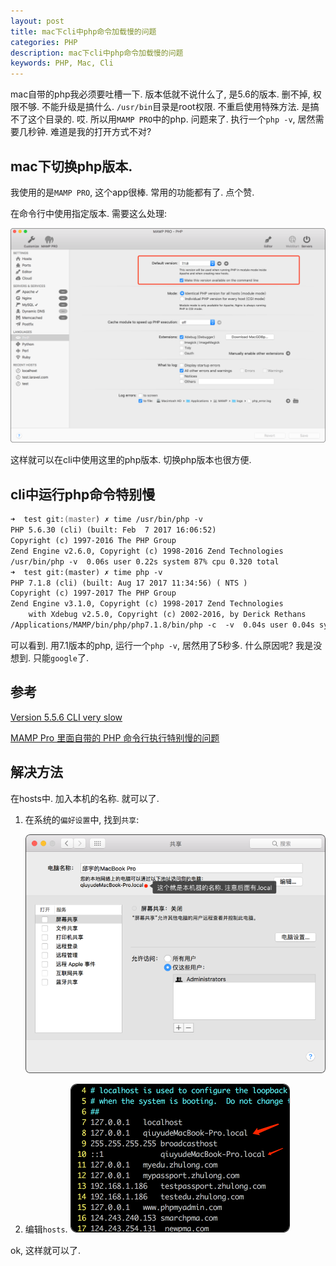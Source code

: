 ```yaml
---
layout: post
title: mac下cli中php命令加载慢的问题
categories: PHP
description: mac下cli中php命令加载慢的问题
keywords: PHP, Mac, Cli
---
```


mac自带的php我必须要吐槽一下. 版本低就不说什么了, 是5.6的版本. 删不掉, 权限不够. 不能升级是搞什么.
`/usr/bin`目录是root权限. 不重启使用特殊方法. 是搞不了这个目录的. 哎. 所以用`MAMP PRO`中的php. 问题来了.
执行一个`php -v`, 居然需要几秒钟. 难道是我的打开方式不对?

## mac下切换php版本.

我使用的是`MAMP PRO`, 这个app很棒. 常用的功能都有了. 点个赞.

在命令行中使用指定版本. 需要这么处理:

![composer_commit__mamp](/images/posts/composer_commit__mamp.png)

这样就可以在cli中使用这里的php版本. 切换php版本也很方便.

## cli中运行php命令特别慢

```zsh
➜  test git:(master) ✗ time /usr/bin/php -v
PHP 5.6.30 (cli) (built: Feb  7 2017 16:06:52)
Copyright (c) 1997-2016 The PHP Group
Zend Engine v2.6.0, Copyright (c) 1998-2016 Zend Technologies
/usr/bin/php -v  0.06s user 0.22s system 87% cpu 0.320 total
➜  test git:(master) ✗ time php -v
PHP 7.1.8 (cli) (built: Aug 17 2017 11:34:56) ( NTS )
Copyright (c) 1997-2017 The PHP Group
Zend Engine v3.1.0, Copyright (c) 1998-2017 Zend Technologies
    with Xdebug v2.5.0, Copyright (c) 2002-2016, by Derick Rethans
/Applications/MAMP/bin/php/php7.1.8/bin/php -c  -v  0.04s user 0.04s system 1% cpu 5.161 total
```
可以看到. 用7.1版本的php, 运行一个`php -v`, 居然用了5秒多. 什么原因呢? 我是没想到. 只能`google`了.

## 参考

[Version 5.5.6 CLI very slow](https://github.com/liip/php-osx/issues/102)

[MAMP Pro 里面自带的 PHP 命令行执行特别慢的问题](https://sexywp.com/mamp-pro-php-cli-very-slow.htm)

## 解决方法

在hosts中. 加入本机的名称. 就可以了.

1. 在系统的`偏好设置`中, 找到`共享`:

    ![composer_commit__mamp_1](/images/posts/composer_commit__mamp_1.png)

2. 编辑`hosts`.
    ![composer_commit__mamp_2](/images/posts/composer_commit__mamp_2.png)

ok, 这样就可以了.


